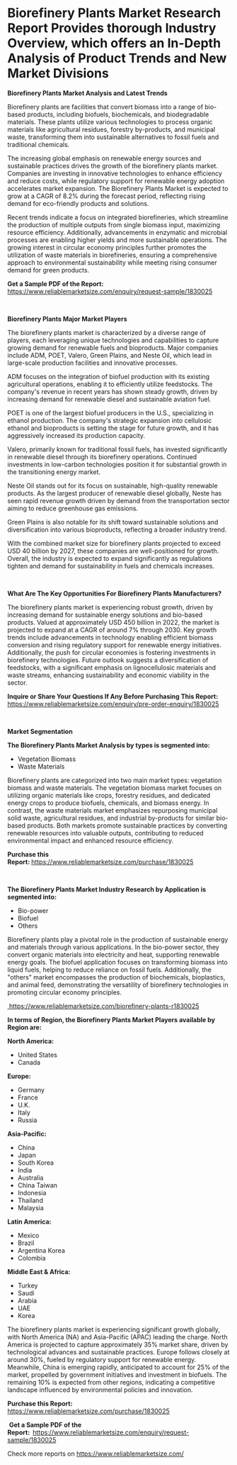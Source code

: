 <p><h1>Biorefinery Plants Market Research Report Provides thorough Industry Overview, which offers an In-Depth Analysis of Product Trends and New Market Divisions</h1></p><p><strong>Biorefinery Plants Market Analysis and Latest Trends</strong></p>
<p><p>Biorefinery plants are facilities that convert biomass into a range of bio-based products, including biofuels, biochemicals, and biodegradable materials. These plants utilize various technologies to process organic materials like agricultural residues, forestry by-products, and municipal waste, transforming them into sustainable alternatives to fossil fuels and traditional chemicals. </p><p>The increasing global emphasis on renewable energy sources and sustainable practices drives the growth of the biorefinery plants market. Companies are investing in innovative technologies to enhance efficiency and reduce costs, while regulatory support for renewable energy adoption accelerates market expansion. The Biorefinery Plants Market is expected to grow at a CAGR of 8.2% during the forecast period, reflecting rising demand for eco-friendly products and solutions.</p><p>Recent trends indicate a focus on integrated biorefineries, which streamline the production of multiple outputs from single biomass input, maximizing resource efficiency. Additionally, advancements in enzymatic and microbial processes are enabling higher yields and more sustainable operations. The growing interest in circular economy principles further promotes the utilization of waste materials in biorefineries, ensuring a comprehensive approach to environmental sustainability while meeting rising consumer demand for green products.</p></p>
<p><strong>Get a Sample PDF of the Report:&nbsp;</strong> <a href="https://www.reliablemarketsize.com/enquiry/request-sample/1830025?utm_campaign=3092&utm_medium=2&utm_source=Github&utm_content=ia&utm_term=07042025&utm_id=biorefinery-plants">https://www.reliablemarketsize.com/enquiry/request-sample/1830025</a></p>
<p>&nbsp;</p>
<p><strong>Biorefinery Plants Major Market Players</strong></p>
<p><p>The biorefinery plants market is characterized by a diverse range of players, each leveraging unique technologies and capabilities to capture growing demand for renewable fuels and bioproducts. Major companies include ADM, POET, Valero, Green Plains, and Neste Oil, which lead in large-scale production facilities and innovative processes.</p><p>ADM focuses on the integration of biofuel production with its existing agricultural operations, enabling it to efficiently utilize feedstocks. The company's revenue in recent years has shown steady growth, driven by increasing demand for renewable diesel and sustainable aviation fuel.</p><p>POET is one of the largest biofuel producers in the U.S., specializing in ethanol production. The company's strategic expansion into cellulosic ethanol and bioproducts is setting the stage for future growth, and it has aggressively increased its production capacity.</p><p>Valero, primarily known for traditional fossil fuels, has invested significantly in renewable diesel through its biorefinery operations. Continued investments in low-carbon technologies position it for substantial growth in the transitioning energy market.</p><p>Neste Oil stands out for its focus on sustainable, high-quality renewable products. As the largest producer of renewable diesel globally, Neste has seen rapid revenue growth driven by demand from the transportation sector aiming to reduce greenhouse gas emissions. </p><p>Green Plains is also notable for its shift toward sustainable solutions and diversification into various bioproducts, reflecting a broader industry trend.</p><p>With the combined market size for biorefinery plants projected to exceed USD 40 billion by 2027, these companies are well-positioned for growth. Overall, the industry is expected to expand significantly as regulations tighten and demand for sustainability in fuels and chemicals increases.</p></p>
<p>&nbsp;</p>
<p><strong>What Are The Key Opportunities For Biorefinery Plants Manufacturers?</strong></p>
<p><p>The biorefinery plants market is experiencing robust growth, driven by increasing demand for sustainable energy solutions and bio-based products. Valued at approximately USD 450 billion in 2022, the market is projected to expand at a CAGR of around 7% through 2030. Key growth trends include advancements in technology enabling efficient biomass conversion and rising regulatory support for renewable energy initiatives. Additionally, the push for circular economies is fostering investments in biorefinery technologies. Future outlook suggests a diversification of feedstocks, with a significant emphasis on lignocellulosic materials and waste streams, enhancing sustainability and economic viability in the sector.</p></p>
<p><strong>Inquire or Share Your Questions If Any Before Purchasing This Report:</strong> <a href="https://www.reliablemarketsize.com/enquiry/pre-order-enquiry/1830025?utm_campaign=3092&utm_medium=2&utm_source=Github&utm_content=ia&utm_term=07042025&utm_id=biorefinery-plants">https://www.reliablemarketsize.com/enquiry/pre-order-enquiry/1830025</a></p>
<p>&nbsp;</p>
<p><strong>Market Segmentation</strong></p>
<p><strong>The Biorefinery Plants Market Analysis by types is segmented into:</strong></p>
<p><ul><li>Vegetation Biomass</li><li>Waste Materials</li></ul></p>
<p><p>Biorefinery plants are categorized into two main market types: vegetation biomass and waste materials. The vegetation biomass market focuses on utilizing organic materials like crops, forestry residues, and dedicated energy crops to produce biofuels, chemicals, and biomass energy. In contrast, the waste materials market emphasizes repurposing municipal solid waste, agricultural residues, and industrial by-products for similar bio-based products. Both markets promote sustainable practices by converting renewable resources into valuable outputs, contributing to reduced environmental impact and enhanced resource efficiency.</p></p>
<p><strong>Purchase this Report:&nbsp;</strong><a href="https://www.reliablemarketsize.com/purchase/1830025?utm_campaign=3092&utm_medium=2&utm_source=Github&utm_content=ia&utm_term=07042025&utm_id=biorefinery-plants">https://www.reliablemarketsize.com/purchase/1830025</a></p>
<p>&nbsp;</p>
<p><strong>The Biorefinery Plants Market Industry Research by Application is segmented into:</strong></p>
<p><ul><li>Bio-power</li><li>Biofuel</li><li>Others</li></ul></p>
<p><p>Biorefinery plants play a pivotal role in the production of sustainable energy and materials through various applications. In the bio-power sector, they convert organic materials into electricity and heat, supporting renewable energy goals. The biofuel application focuses on transforming biomass into liquid fuels, helping to reduce reliance on fossil fuels. Additionally, the "others" market encompasses the production of biochemicals, bioplastics, and animal feed, demonstrating the versatility of biorefinery technologies in promoting circular economy principles.</p></p>
<p><a href="https://www.reliablemarketsize.com/biorefinery-plants-r1830025?utm_campaign=3092&utm_medium=2&utm_source=Github&utm_content=ia&utm_term=07042025&utm_id=biorefinery-plants">&nbsp;https://www.reliablemarketsize.com/biorefinery-plants-r1830025</a></p>
<p><strong>In terms of Region, the Biorefinery Plants Market Players available by Region are:</strong></p>
<p>
    <p> <strong> North America: </strong>
        <ul>
            <li>United States</li>
            <li>Canada</li>
        </ul>
        </p> 
    <p> <strong> Europe: </strong>
        <ul>
            <li>Germany</li>
            <li>France</li>
            <li>U.K.</li>
            <li>Italy</li>
            <li>Russia</li>
        </ul>
        </p> 
    <p> <strong> Asia-Pacific: </strong>
        <ul>
            <li>China</li>
            <li>Japan</li>
            <li>South Korea</li>
            <li>India</li>
            <li>Australia</li>
            <li>China Taiwan</li>
            <li>Indonesia</li>
            <li>Thailand</li>
            <li>Malaysia</li>
        </ul>
        </p> 
    <p> <strong> Latin America: </strong>
        <ul>
            <li>Mexico</li>
            <li>Brazil</li>
            <li>Argentina Korea</li>
            <li>Colombia</li>
        </ul>
        </p> 
    <p> <strong> Middle East & Africa: </strong>
        <ul>
            <li>Turkey</li>
            <li>Saudi</li>
            <li>Arabia</li>
            <li>UAE</li>
            <li>Korea</li>
        </ul>
    </p>
    </p>
<p><p>The biorefinery plants market is experiencing significant growth globally, with North America (NA) and Asia-Pacific (APAC) leading the charge. North America is projected to capture approximately 35% market share, driven by technological advances and sustainable practices. Europe follows closely at around 30%, fueled by regulatory support for renewable energy. Meanwhile, China is emerging rapidly, anticipated to account for 25% of the market, propelled by government initiatives and investment in biofuels. The remaining 10% is expected from other regions, indicating a competitive landscape influenced by environmental policies and innovation.</p></p>
<p><strong>Purchase this Report: </strong><a href="https://www.reliablemarketsize.com/purchase/1830025?utm_campaign=3092&utm_medium=2&utm_source=Github&utm_content=ia&utm_term=07042025&utm_id=biorefinery-plants">https://www.reliablemarketsize.com/purchase/1830025</a></p>
<p>&nbsp;<strong>Get a Sample PDF of the Report:&nbsp;&nbsp;</strong><a href="https://www.reliablemarketsize.com/enquiry/request-sample/1830025?utm_campaign=3092&utm_medium=2&utm_source=Github&utm_content=ia&utm_term=07042025&utm_id=biorefinery-plants">https://www.reliablemarketsize.com/enquiry/request-sample/1830025</a></p>
<p><strong></strong></p>
<p>Check more reports on <a href="https://www.reliablemarketsize.com/?utm_campaign=3092&utm_medium=2&utm_source=Github&utm_content=ia&utm_term=07042025&utm_id=biorefinery-plants">https://www.reliablemarketsize.com/</a></p>
